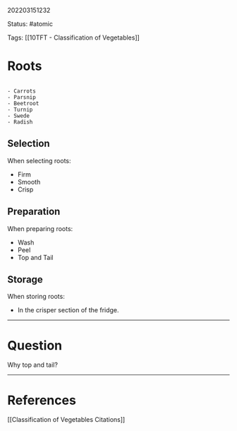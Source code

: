 202203151232

Status: #atomic

Tags: [[10TFT - Classification of Vegetables]]

# Roots
```ad-example

- Carrots
- Parsnip
- Beetroot
- Turnip
- Swede
- Radish

```
## Selection
When selecting roots:
- Firm
- Smooth
- Crisp
## Preparation
When preparing roots:
- Wash
- Peel
- Top and Tail
## Storage
When storing roots:
- In the crisper section of the fridge.

---
# Question
Why top and tail?

---
# References
[[Classification of Vegetables Citations]]